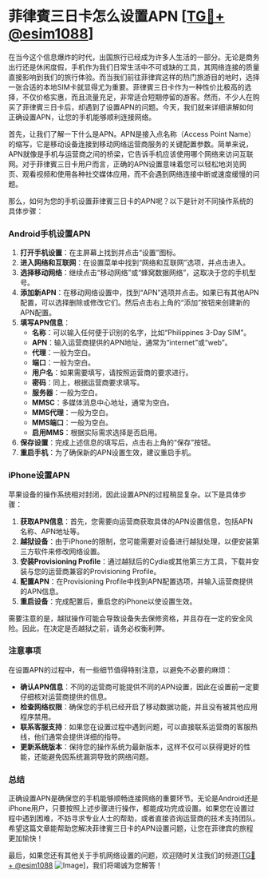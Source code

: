 # 菲律賓三日卡怎么设置APN [[TG💪+ @esim1088](https://t.me/s/esim1088)]

在当今这个信息爆炸的时代，出国旅行已经成为许多人生活的一部分。无论是商务出行还是休闲度假，手机作为我们日常生活中不可或缺的工具，其网络连接的质量直接影响到我们的旅行体验。而当我们前往菲律宾这样的热门旅游目的地时，选择一张合适的本地SIM卡就显得尤为重要。菲律賓三日卡作为一种性价比极高的选择，不仅价格实惠，而且流量充足，非常适合短期停留的游客。然而，不少人在购买了菲律賓三日卡后，却遇到了设置APN的问题。今天，我们就来详细讲解如何正确设置APN，让您的手机能够顺利连接网络。

首先，让我们了解一下什么是APN。APN是接入点名称（Access Point Name）的缩写，它是移动设备连接到移动网络运营商服务的关键配置参数。简单来说，APN就像是手机与运营商之间的桥梁，它告诉手机应该使用哪个网络来访问互联网。对于菲律賓三日卡用户而言，正确的APN设置意味着您可以轻松地浏览网页、观看视频和使用各种社交媒体应用，而不会遇到网络连接中断或速度缓慢的问题。

那么，如何为您的手机设置菲律賓三日卡的APN呢？以下是针对不同操作系统的具体步骤：

### Android手机设置APN

1. **打开手机设置**：在主屏幕上找到并点击“设置”图标。
2. **进入网络和互联网**：在设置菜单中找到“网络和互联网”选项，并点击进入。
3. **选择移动网络**：继续点击“移动网络”或“蜂窝数据网络”，这取决于您的手机型号。
4. **添加新APN**：在移动网络设置中，找到“APN”选项并点击。如果已有其他APN配置，可以选择删除或修改它们。然后点击右上角的“添加”按钮来创建新的APN配置。
5. **填写APN信息**：
   - **名称**：可以输入任何便于识别的名字，比如“Philippines 3-Day SIM”。
   - **APN**：输入运营商提供的APN地址，通常为“internet”或“web”。
   - **代理**：一般为空白。
   - **端口**：一般为空白。
   - **用户名**：如果需要填写，请按照运营商的要求进行。
   - **密码**：同上，根据运营商要求填写。
   - **服务器**：一般为空白。
   - **MMSC**：多媒体消息中心地址，通常为空白。
   - **MMS代理**：一般为空白。
   - **MMS端口**：一般为空白。
   - **启用MMS**：根据实际需求选择是否启用。
6. **保存设置**：完成上述信息的填写后，点击右上角的“保存”按钮。
7. **重启手机**：为了确保新的APN设置生效，建议重启手机。

### iPhone设置APN

苹果设备的操作系统相对封闭，因此设置APN的过程稍显复杂。以下是具体步骤：

1. **获取APN信息**：首先，您需要向运营商获取具体的APN设置信息，包括APN名称、APN地址等。
2. **越狱设备**：由于iPhone的限制，您可能需要对设备进行越狱处理，以便安装第三方软件来修改网络设置。
3. **安装Provisioning Profile**：通过越狱后的Cydia或其他第三方工具，下载并安装与您的运营商兼容的Provisioning Profile。
4. **配置APN**：在Provisioning Profile中找到APN配置选项，并输入运营商提供的APN信息。
5. **重启设备**：完成配置后，重启您的iPhone以使设置生效。

需要注意的是，越狱操作可能会导致设备失去保修资格，并且存在一定的安全风险。因此，在决定是否越狱之前，请务必权衡利弊。

### 注意事项

在设置APN的过程中，有一些细节值得特别注意，以避免不必要的麻烦：

- **确认APN信息**：不同的运营商可能提供不同的APN设置，因此在设置前一定要仔细核对运营商提供的信息。
- **检查网络权限**：确保您的手机已经开启了移动数据功能，并且没有被其他应用程序禁用。
- **联系客服支持**：如果您在设置过程中遇到问题，可以直接联系运营商的客服热线，他们通常会提供详细的指导。
- **更新系统版本**：保持您的操作系统为最新版本，这样不仅可以获得更好的性能，还能避免因系统漏洞导致的网络问题。

### 总结

正确设置APN是确保您的手机能够顺畅连接网络的重要环节。无论是Android还是iPhone用户，只要按照上述步骤进行操作，都能成功完成设置。如果您在设置过程中遇到困难，不妨寻求专业人士的帮助，或者直接咨询运营商的技术支持团队。希望这篇文章能帮助您解决菲律賓三日卡的APN设置问题，让您在菲律宾的旅程更加愉快！

最后，如果您还有其他关于手机网络设置的问题，欢迎随时关注我们的频道[[TG💪+ @esim1088](https://t.me/s/esim1088) ![Image](https://i.postimg.cc/4NQfJmqS/Snipaste-2025-05-13-00-14-12.png)]，我们将竭诚为您解答！